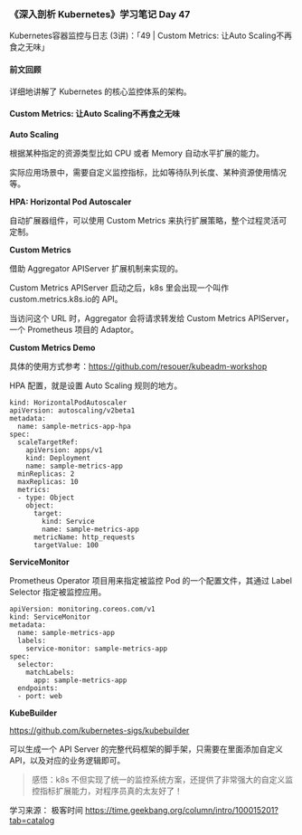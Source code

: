 ### 《深入剖析 Kubernetes》学习笔记 Day 47

Kubernetes容器监控与日志 (3讲)：「49 | Custom Metrics: 让Auto Scaling不再食之无味」

#### 前文回顾

详细地讲解了 Kubernetes 的核心监控体系的架构。

#### Custom Metrics: 让Auto Scaling不再食之无味

**Auto Scaling**

根据某种指定的资源类型比如 CPU 或者 Memory 自动水平扩展的能力。

实际应用场景中，需要自定义监控指标，比如等待队列长度、某种资源使用情况等。

**HPA: Horizontal Pod Autoscaler**

自动扩展器组件，可以使用 Custom Metrics 来执行扩展策略，整个过程灵活可定制。

**Custom Metrics**

借助 Aggregator APIServer 扩展机制来实现的。

Custom Metrics APIServer 启动之后，k8s 里会出现一个叫作custom.metrics.k8s.io的 API。

当访问这个 URL 时，Aggregator 会将请求转发给 Custom Metrics APIServer，一个 Prometheus 项目的 Adaptor。

**Custom Metrics Demo**

具体的使用方式参考：https://github.com/resouer/kubeadm-workshop

HPA 配置，就是设置 Auto Scaling 规则的地方。

```
kind: HorizontalPodAutoscaler
apiVersion: autoscaling/v2beta1
metadata:
  name: sample-metrics-app-hpa
spec:
  scaleTargetRef:
    apiVersion: apps/v1
    kind: Deployment
    name: sample-metrics-app
  minReplicas: 2
  maxReplicas: 10
  metrics:
  - type: Object
    object:
      target:
        kind: Service
        name: sample-metrics-app
      metricName: http_requests
      targetValue: 100
```

**ServiceMonitor**

Prometheus Operator 项目用来指定被监控 Pod 的一个配置文件，其通过 Label Selector 指定被监控应用。

```
apiVersion: monitoring.coreos.com/v1
kind: ServiceMonitor
metadata:
  name: sample-metrics-app
  labels:
    service-monitor: sample-metrics-app
spec:
  selector:
    matchLabels:
      app: sample-metrics-app
  endpoints:
  - port: web
```

**KubeBuilder**

https://github.com/kubernetes-sigs/kubebuilder

可以生成一个 API Server 的完整代码框架的脚手架，只需要在里面添加自定义 API，以及对应的业务逻辑即可。

> 感悟：k8s 不但实现了统一的监控系统方案，还提供了非常强大的自定义监控指标扩展能力，对程序员真的太友好了！

学习来源： 极客时间 https://time.geekbang.org/column/intro/100015201?tab=catalog


